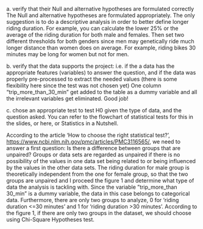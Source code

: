 </b>a. verify that their Null and alternative hypotheses are formulated correctly</b>
The Null and alternative hypotheses are formulated appropriately. The only suggestion is to do a descriptive analysis in order to better define longer riding duration. For example, you can calculate the lower 25% or the average of the riding duration for both male and females. Then set two different thresholds for both genders since men may genetically ride much longer distance than women does on average. For example, riding bikes 30 minutes may be long for women but not for men.

</b>b. verify that the data supports the project: i.e. if the a data has the appropriate features (variables) to answer the question, and if the data was properly pre-processed to extract the needed values (there is some flexibility here since the test was not chosen yet)</b>
One column “trip_more_than_30_min” get added to the table as a dummy variable and all the irrelevant variables get eliminated. Good job!


</b>c. chose an appropriate test to test H0 given the type of data, and the question asked. You can refer to the flowchart of statistical tests for this in the slides, or here, or Statistics in a Nutshell.</b>

According to the article ‘How to choose the right statistical test?’, https://www.ncbi.nlm.nih.gov/pmc/articles/PMC3116565/, we need to answer a first question: Is there a difference between groups that are unpaired? Groups or data sets are regarded as unpaired if there is no possibility of the values in one data set being related to or being influenced by the values in the other data sets. The riding duration for male group is theoretically independent from the one for female group, so that the two groups are unpaired and I proceed the figure 1 and determine what type of data the analysis is tackling with. Since the variable ”trip_more_than 30_min” is a dummy variable, the data in this case belongs to categorical data. Furthermore, there are only two groups to analyze, 0 for ‘riding duration <=30 minutes’ and 1 for ‘riding duration >30 minutes’. According to the figure 1, if there are only two groups in the dataset, we should choose using </b>Chi-Square Hypotheses test.</b>
